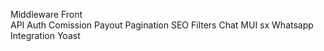 Middleware
    Front   
    API
Auth
Comission Payout
Pagination
SEO
Filters
Chat
MUI sx
Whatsapp Integration
Yoast